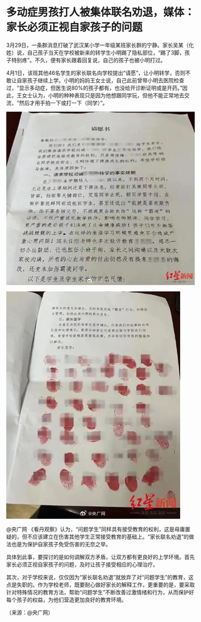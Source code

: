 # 多动症男孩打人被集体联名劝退，媒体：家长必须正视自家孩子的问题

3月29日，一条群消息打破了武汉某小学一年级某班家长群的宁静。家长吴某（化姓）说，自己孩子当天在学校被新来的转学生小明踢了隐私部位，“踢了3脚，孩子特别疼”。不久，便有家长跟着回复说，自己的孩子也被小明打过。

4月1日，该班其他46名学生的家长联名向学校提出“请愿”，让小明转学，否则不敢让自家孩子继续上学。小明的妈妈王女士说，自己此前曾带小明去医院检查过，“显示多动症，但医生说80%的孩子都有，也没给开诊断证明或是开药。”因此，王女士认为，小明的种种表现只是因为他想跟同学玩，但他不能正常地去交流，“然后才用手拍一下或打一下（同学）”。

![e038d320de29a36992a4d6711b3b3d54.jpg](https://raw.githubusercontent.com/qqhsx/qqnews_image/main/2024/04/12/多动症男孩打人被集体联名劝退，媒体：家长必须正视自家孩子的问题/e038d320de29a36992a4d6711b3b3d54.jpg)

![0b8c9da924f76b64a48c84f65dadff75.jpg](https://raw.githubusercontent.com/qqhsx/qqnews_image/main/2024/04/12/多动症男孩打人被集体联名劝退，媒体：家长必须正视自家孩子的问题/0b8c9da924f76b64a48c84f65dadff75.jpg)

​@央广网
《看丹观察》认为，“问题学生”同样具有接受教育的权利，这是毋庸置疑的，但不应该建立在伤害其他学生正常接受教育的基础上。“家长联名劝退”的做法也是为保护自家孩子免受伤害的无奈之举。

具体到此事，要探讨的是如何调解双方矛盾，让双方都有更良好的上学环境。首先家长必须正视自家孩子的问题，及时让孩子接受相应的心理治疗。

其次，对于学校来说，仅仅因为“家长联名劝退”就放弃了对“问题学生”的教育，这点是失职的。作为学校老师，既要耐心做好家长的解释工作，更重要的是，要采取针对特殊情况的教育方法，帮助“问题学生”不断改善过激情绪和行为，从而保护好每个孩子的权益，为他们营造更加良好的教育环境。

（来源：@央广网）

